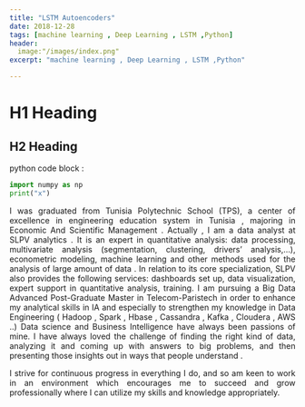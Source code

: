 ```yaml
---
title: "LSTM Autoencoders" 
date: 2018-12-28
tags: [machine learning , Deep Learning , LSTM ,Python] 
header: 
  image:"/images/index.png"
excerpt: "machine learning , Deep Learning , LSTM ,Python"

---
```


# H1 Heading
## H2 Heading

python code block : 

```python
import numpy as np
print("x")
```
<div style="text-align: justify">
I was graduated from Tunisia Polytechnic School (TPS), a center of excellence in engineering education system in Tunisia , majoring in Economic And Scientific Management . Actually , I am a data analyst at SLPV analytics . It is an expert in quantitative analysis: data processing, multivariate analysis (segmentation, clustering, drivers’ analysis,…), econometric modeling, machine learning and other methods used for the analysis of large amount of data . In relation to its core specialization, SLPV also provides the following services: dashboards set up, data visualization, expert support in quantitative analysis, training.
I am pursuing a Big Data Advanced Post-Graduate Master in Telecom-Paristech in order to enhance my analytical skills in IA and especially to strengthen my knowledge in Data Engineering ( Hadoop , Spark , Hbase , Cassandra , Kafka , Cloudera , AWS ..)
Data science and Business Intelligence have always been passions of mine. I have always loved the challenge of finding the right kind of data, analyzing it and coming up with answers to big problems, and then presenting those insights out in ways that people understand .

I strive for continuous progress in everything I do, and so am keen to work in an environment which encourages me to succeed and grow professionally where I can utilize my skills and knowledge appropriately.


